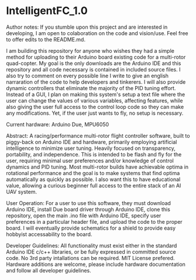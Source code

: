 # IntelligentFC_1.0
Author notes:
If you stumble upon this project and are interested in developing, I am open to colaboration on the code and vision/use. Feel free to offer edits to the README.md.

I am building this repository for anyone who wishes they had a simple method for uploading to their Arduino board existing code for a multi-rotor quad-copter. My goal is the only downloads are the Arduino IDE and this repository and all code necessary is contained in included source files. I also try to comment on every possible line I write to give an english narraration of the code to help developers and tinkerers. I will also provide dynamic controllers that eliminate the majority of the PID tuning effort. Instead of a GUI, I plan on making this system's setup a text file where the user can change the values of various variables, affecting features, while also giving the user full access to the control loop code so they can make any modifications. Yet, if the user just wants to fly, no setup is necessary.

Current hardware: 
Arduino Due, MPU6050

Abstract:
A racing/performance multi-rotor flight controller software, built to piggy-back on Arduino IDE and hardware, primarily employing artificial intelligence to minimize user tuning. Heavily focused on transparency, portability, and independence.
This is intended to be flash and fly for the user, requiring minimal user preferences and/or knowledge of control dynamics and PID tuning. Most multi-rotor builds have achievable optima in rotational performance and the goal is to make systems that find optima automatically as quickly as possible. I also want this to have educational value, allowing a curious beginner full access to the entire stack of an AI UAV system.

User Operation:
For a user to use this software, they must download Arduino IDE, install Due board driver through Arduino IDE, clone this repository, open the main .ino file with Arduino IDE, specify user preferences in a particular header file, and upload the code to the proper board. I will eventually provide schematics for a shield to provide easy hobbyist accessability to the board.

Developer Guidelines:
All functionality must exist either in the standard Arduino IDE c/c++ libraries, or be fully expressed in committed source code. No 3rd party intallations can be required. MIT License prefered. Hardware additions are welcome, please include hardware documentation and follow all developer guidelines.
